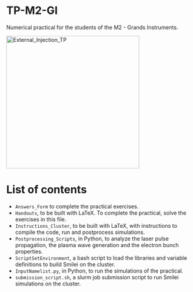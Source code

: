 # TP-M2-GI
Numerical practical for the students of the M2 - Grands Instruments.

<img width="350" alt="External_Injection_TP" src="https://user-images.githubusercontent.com/9608804/138692451-26cf6072-1513-4354-b632-f9ac7c499677.png">

# List of contents
- `Answers_Form` to complete the practical exercises.
- `Handouts`, to be built with LaTeX. To complete the practical, solve the exercises in this file.
- `Instructions_Cluster`, to be built with LaTeX, with instructions to compile the code, run and postprocess simulations.
- `Postprocessing_Scripts`, in Python, to analyze the laser pulse propagation, the plasma wave generation and the electron bunch properties.
- `ScriptSetEnvironment`, a bash script to load the libraries and variable definitions to build Smilei on the cluster.
- `InputNamelist.py`, in Python, to run the simulations of the practical.
- `submission_script.sh`, a slurm job submission script to run Smilei simulations on the cluster.



